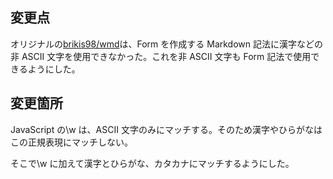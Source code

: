 ## 変更点

オリジナルの[brikis98/wmd](https://github.com/brikis98/wmd)は、Form を作成する Markdown 記法に漢字などの非 ASCII 文字を使用できなかった。これを非 ASCII 文字も Form 記法で使用できるようにした。

## 変更箇所

JavaScript の\w は、ASCII 文字のみにマッチする。そのため漢字やひらがなはこの正規表現にマッチしない。

そこで\w に加えて漢字とひらがな、カタカナにマッチするようにした。
